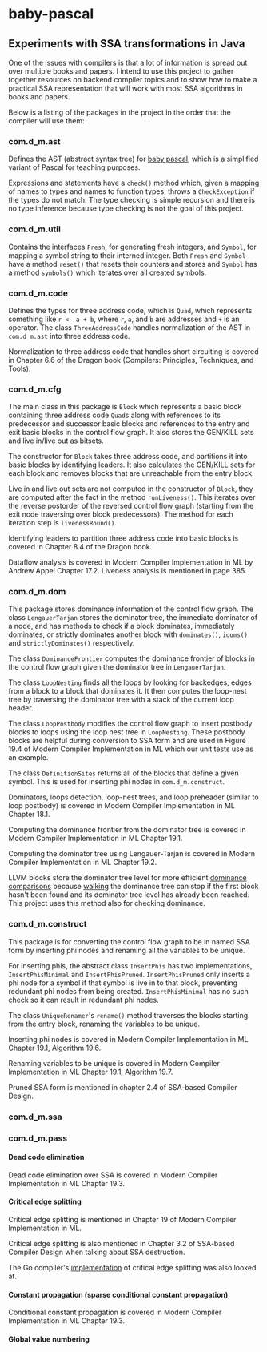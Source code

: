 baby-pascal
===========

Experiments with SSA transformations in Java
--------------------------------------------

One of the issues with compilers is that a lot of information is spread out
over multiple books and papers. I intend
to use this project to gather together resources on backend compiler topics and to show
how to make a practical SSA representation that will work with most SSA algorithms in books and papers.

Below is a listing of the packages in the project in the order that the compiler will use them:

### com.d_m.ast

Defines the AST (abstract syntax tree)
for [baby pascal](https://pauillac.inria.fr/~maranget/X/compil/poly/interprete.html), which
is a simplified variant of Pascal for teaching purposes.

Expressions and statements have a `check()` method which, given a mapping of names to types and names to function types,
throws a `CheckException` if the types do not match. The type checking is simple recursion and there is no type
inference
because type checking is not the goal of this project.

### com.d_m.util

Contains the interfaces `Fresh`, for generating fresh integers, and `Symbol`, for
mapping a symbol string to their interned integer.
Both `Fresh` and `Symbol` have a method `reset()` that resets their counters and stores and `Symbol` has a
method `symbols()` which iterates over all created symbols.

### com.d_m.code

Defines the types for three address code, which is `Quad`, which represents something like
`r <- a + b`, where `r`, `a`, and `b` are addresses and `+` is an operator. The class `ThreeAddressCode` handles
normalization of the AST in `com.d_m.ast` into three address code.

Normalization to three address code that handles short circuiting is covered in Chapter 6.6 of the Dragon book
(Compilers: Principles, Techniques, and Tools).

### com.d_m.cfg

The main class in this package is `Block` which represents a basic block containing three address code `Quad`s
along with references to its predecessor and successor basic blocks and references to the entry and exit basic blocks
in the control flow graph. It also stores the GEN/KILL sets and live in/live out as bitsets.

The constructor for `Block` takes three address code, and partitions it into basic blocks by identifying leaders.
It also calculates the GEN/KILL sets for each block and removes blocks that are unreachable from the entry block.

Live in and live out sets are not computed in the constructor of `Block`, they are computed after the fact in the
method `runLiveness()`.
This iterates over the reverse postorder of the reversed control flow graph (starting from the exit node traversing over
block predecessors).
The method for each iteration step is `livenessRound()`.

Identifying leaders to partition three address code into basic blocks is covered in Chapter 8.4 of the Dragon book.

Dataflow analysis is covered in Modern Compiler Implementation in ML by Andrew Appel Chapter 17.2. Liveness analysis is
mentioned in page 385.

### com.d_m.dom

This package stores dominance information of the control flow graph. The class `LengauerTarjan`
stores the dominator tree, the immediate dominator of a node, and has methods to check if a block dominates, immediately
dominates, or strictly dominates another block with `dominates()`, `idoms()` and `strictlyDominates()` respectively.

The class `DominanceFrontier` computes the dominance frontier of blocks in the control flow graph given the dominator
tree in `LengauerTarjan`.

The class `LoopNesting` finds all the loops by looking for backedges, edges from a block to a block that dominates it.
It then computes the loop-nest tree by traversing the dominator tree with a stack of the current loop header.

The class `LoopPostbody` modifies the control flow graph to insert postbody blocks to loops using the loop nest tree
in `LoopNesting`. These postbody blocks are helpful during conversion to SSA form and are used in
Figure 19.4 of Modern Compiler Implementation in ML which our unit tests use as an example.

The class `DefinitionSites` returns all of the blocks that define a given symbol. This is used for inserting phi nodes
in `com.d_m.construct`.

Dominators, loops detection, loop-nest trees, and loop preheader (similar to loop postbody) is covered in Modern
Compiler Implementation in ML Chapter 18.1.

Computing the dominance frontier from the dominator tree is covered in Modern Compiler Implementation in ML Chapter
19.1.

Computing the dominator tree using Lengauer-Tarjan is covered in Modern Compiler Implementation in ML Chapter 19.2.

LLVM blocks store the dominator tree level for more
efficient [dominance comparisons](https://github.com/llvm/llvm-project/blob/56ca5ecf416ad0e57c5e3558159bd73e5d662476/llvm/include/llvm/Support/GenericDomTree.h#L432)
because [walking](https://github.com/llvm/llvm-project/blob/56ca5ecf416ad0e57c5e3558159bd73e5d662476/llvm/include/llvm/Support/GenericDomTree.h#L902)
the dominance tree
can stop if the first block hasn't been found and its dominator tree level has already been reached. This project uses
this method also for checking dominance.

### com.d_m.construct

This package is for converting the control flow graph to be in named SSA form by inserting phi nodes
and renaming all the variables to be unique.

For inserting phis, the abstract class `InsertPhis` has two implementations, `InsertPhisMinimal` and `InsertPhisPruned`.
`InsertPhisPruned` only inserts a phi node for a symbol if that symbol is live in to that block, preventing redundant
phi nodes from being created. `InsertPhisMinimal` has no such check so it can result in redundant phi nodes.

The class `UniqueRenamer`'s `rename()` method traverses the blocks starting from the entry block, renaming the variables
to be unique.

Inserting phi nodes is covered in Modern Compiler Implementation in ML Chapter 19.1, Algorithm 19.6.

Renaming variables to be unique is covered in Modern Compiler Implementation in ML Chapter 19.1, Algorithm 19.7.

Pruned SSA form is mentioned in chapter 2.4 of SSA-based Compiler Design.

### com.d_m.ssa

### com.d_m.pass

#### Dead code elimination

Dead code elimination over SSA is covered in Modern Compiler Implementation in ML Chapter 19.3.

#### Critical edge splitting

Critical edge splitting is mentioned in Chapter 19 of Modern Compiler Implementation in ML.

Critical edge splitting is also mentioned in Chapter 3.2 of SSA-based Compiler Design when talking about SSA
destruction.

The Go
compiler's [implementation](https://github.com/golang/go/blob/d29dd2ecf7563a8cb15a662a7ec5caa461068bbe/src/cmd/compile/internal/ssa/critical.go#L10)
of critical edge splitting was also looked at.

#### Constant propagation (sparse conditional constant propagation)

Conditional constant propagation is covered in Modern Compiler Implementation in ML Chapter 19.3.

#### Global value numbering